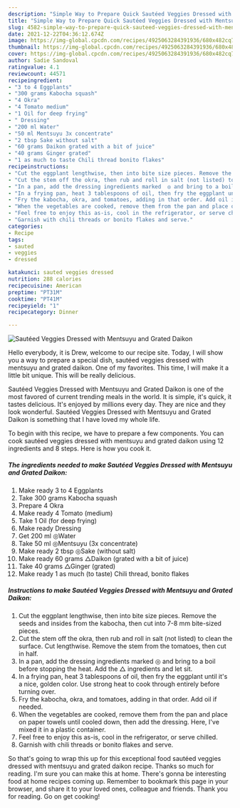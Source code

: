 ```yaml
---
description: "Simple Way to Prepare Quick Sautéed Veggies Dressed with Mentsuyu and Grated Daikon"
title: "Simple Way to Prepare Quick Sautéed Veggies Dressed with Mentsuyu and Grated Daikon"
slug: 4582-simple-way-to-prepare-quick-sauteed-veggies-dressed-with-mentsuyu-and-grated-daikon
date: 2021-12-22T04:36:12.674Z
image: https://img-global.cpcdn.com/recipes/4925063284391936/680x482cq70/sauteed-veggies-dressed-with-mentsuyu-and-grated-daikon-recipe-main-photo.jpg
thumbnail: https://img-global.cpcdn.com/recipes/4925063284391936/680x482cq70/sauteed-veggies-dressed-with-mentsuyu-and-grated-daikon-recipe-main-photo.jpg
cover: https://img-global.cpcdn.com/recipes/4925063284391936/680x482cq70/sauteed-veggies-dressed-with-mentsuyu-and-grated-daikon-recipe-main-photo.jpg
author: Sadie Sandoval
ratingvalue: 4.1
reviewcount: 44571
recipeingredient:
- "3 to 4 Eggplants"
- "300 grams Kabocha squash"
- "4 Okra"
- "4 Tomato medium"
- "1 Oil for deep frying"
- " Dressing"
- "200 ml Water"
- "50 ml Mentsuyu 3x concentrate"
- "2 tbsp Sake without salt"
- "60 grams Daikon grated with a bit of juice"
- "40 grams Ginger grated"
- "1 as much to taste Chili thread bonito flakes"
recipeinstructions:
- "Cut the eggplant lengthwise, then into bite size pieces. Remove the seeds and insides from the kabocha, then cut into 7-8 mm bite-sized pieces."
- "Cut the stem off the okra, then rub and roll in salt (not listed) to clean the surface. Cut lengthwise. Remove the stem from the tomatoes, then cut in half."
- "In a pan, add the dressing ingredients marked  ◎ and bring to a boil before stopping the heat. Add the △ ingredients and let sit."
- "In a frying pan, heat 3 tablespoons of oil, then fry the eggplant until it&#39;s a nice, golden color. Use strong heat to cook through entirely before turning over."
- "Fry the kabocha, okra, and tomatoes, adding in that order. Add oil if needed."
- "When the vegetables are cooked, remove them from the pan and place on paper towels until cooled down, then add the dressing. Here, I&#39;ve mixed it in a plastic container."
- "Feel free to enjoy this as-is, cool in the refrigerator, or serve chilled."
- "Garnish with chili threads or bonito flakes and serve."
categories:
- Recipe
tags:
- sauted
- veggies
- dressed

katakunci: sauted veggies dressed 
nutrition: 288 calories
recipecuisine: American
preptime: "PT31M"
cooktime: "PT41M"
recipeyield: "1"
recipecategory: Dinner

---
```



![Sautéed Veggies Dressed with Mentsuyu and Grated Daikon](https://img-global.cpcdn.com/recipes/4925063284391936/680x482cq70/sauteed-veggies-dressed-with-mentsuyu-and-grated-daikon-recipe-main-photo.jpg)

Hello everybody, it is Drew, welcome to our recipe site. Today, I will show you a way to prepare a special dish, sautéed veggies dressed with mentsuyu and grated daikon. One of my favorites. This time, I will make it a little bit unique. This will be really delicious.

Sautéed Veggies Dressed with Mentsuyu and Grated Daikon is one of the most favored of current trending meals in the world. It is simple, it's quick, it tastes delicious. It's enjoyed by millions every day. They are nice and they look wonderful. Sautéed Veggies Dressed with Mentsuyu and Grated Daikon is something that I have loved my whole life.




To begin with this recipe, we have to prepare a few components. You can cook sautéed veggies dressed with mentsuyu and grated daikon using 12 ingredients and 8 steps. Here is how you cook it.

<!--inarticleads1-->

##### The ingredients needed to make Sautéed Veggies Dressed with Mentsuyu and Grated Daikon:

1. Make ready 3 to 4 Eggplants
1. Take 300 grams Kabocha squash
1. Prepare 4 Okra
1. Make ready 4 Tomato (medium)
1. Take 1 Oil (for deep frying)
1. Make ready  Dressing
1. Get 200 ml ◎Water
1. Take 50 ml ◎Mentsuyu (3x concentrate)
1. Make ready 2 tbsp ◎Sake (without salt)
1. Make ready 60 grams △Daikon (grated with a bit of juice)
1. Take 40 grams △Ginger (grated)
1. Make ready 1 as much (to taste) Chili thread, bonito flakes




<!--inarticleads2-->

##### Instructions to make Sautéed Veggies Dressed with Mentsuyu and Grated Daikon:

1. Cut the eggplant lengthwise, then into bite size pieces. Remove the seeds and insides from the kabocha, then cut into 7-8 mm bite-sized pieces.
1. Cut the stem off the okra, then rub and roll in salt (not listed) to clean the surface. Cut lengthwise. Remove the stem from the tomatoes, then cut in half.
1. In a pan, add the dressing ingredients marked  ◎ and bring to a boil before stopping the heat. Add the △ ingredients and let sit.
1. In a frying pan, heat 3 tablespoons of oil, then fry the eggplant until it&#39;s a nice, golden color. Use strong heat to cook through entirely before turning over.
1. Fry the kabocha, okra, and tomatoes, adding in that order. Add oil if needed.
1. When the vegetables are cooked, remove them from the pan and place on paper towels until cooled down, then add the dressing. Here, I&#39;ve mixed it in a plastic container.
1. Feel free to enjoy this as-is, cool in the refrigerator, or serve chilled.
1. Garnish with chili threads or bonito flakes and serve.




So that's going to wrap this up for this exceptional food sautéed veggies dressed with mentsuyu and grated daikon recipe. Thanks so much for reading. I'm sure you can make this at home. There's gonna be interesting food at home recipes coming up. Remember to bookmark this page in your browser, and share it to your loved ones, colleague and friends. Thank you for reading. Go on get cooking!
